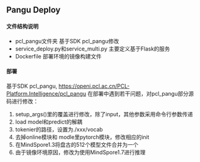 ## Pangu Deploy

#### 文件结构说明
- pcl_pangu文件夹 基于SDK pcl_pangu修改
- service_deploy.py和service_multi.py 主要定义基于Flask的服务
- Dockerfile 部署环境的镜像构建文件

#### 部署
基于SDK pcl_pangu, https://openi.pcl.ac.cn/PCL-Platform.Intelligence/pcl_pangu
在部署中遇到若干问题，对pcl_pangu部分源码进行修改：
1. setup_args()里的覆盖进行修改，除了input，其他参数采用命令行参数传递
2. load model和predict的解耦
3. tokenier的路径，设置为./xxx/vocab
4. 去掉online模块和 modle里pytorch模块，修改相应的init
5. 在MindSpore1.3将盘古的512个模型文件合并为一个
6. 由于镜像环境原因，修改为使用MindSpore1.7进行推理
